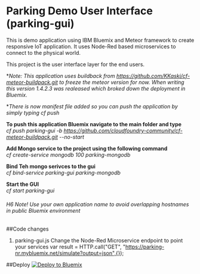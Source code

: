 # Parking Demo User Interface (parking-gui)
This is demo application using IBM Bluemix and Meteor framework to create responsive IoT application. It uses Node-Red based microservices to connect to the physical world. 

This project is the user interface layer for the end users. 

**Note: This application uses buildback from https://github.com/KKaski/cf-meteor-buildpack.git to freeze 
the meteor version for now. When writing this version 1.4.2.3 was realeased which broked down the deployment in Bluemix.*

**There is now manifest file added so you can push the application by simply typing cf push*

**To push this application Bluemix navigate to the main folder and type**  
*cf push parking-gui -b https://github.com/cloudfoundry-community/cf-meteor-buildpack.git --no-start*  

**Add Mongo service to the project using the following command**  
*cf create-service mongodb 100 parking-mongodb*  

**Bind Teh mongo serivces to the gui**  
*cf bind-service parking-gui parking-mongodb*  

**Start the GUI**  
*cf start parking-gui*  


###### H6 Note! Use your own application name to avoid overlapping hostnames in public Bluemix environment

##Code changes
1. parking-gui.js
Change the Node-Red Microservice endpoint to point your services
var result = HTTP.call("GET", "https://parking-nr.mybluemix.net/simulate?output=json",{});

##Deploy
[![Deploy to Bluemix](https://bluemix.net/deploy/button.png)](https://bluemix.net/deploy?repository=https://github.com/KKaski/parking.git/parking-gui#[required])

